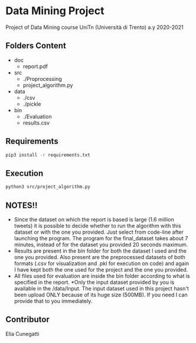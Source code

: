 # Data Mining Project
Project of Data Mining course UniTn (Università di Trento) a.y 2020-2021

## Folders Content
* doc
  - report.pdf
* src
  - ./Proprocessing
  - project_algorithm.py
* data
  - ./csv
  - ./pickle
* bin
  - ./Evaluation
  - results.csv
## Requirements
```bash
pip3 install -r requirements.txt
```
## Execution
```bash
python3 src/project_algorithm.py 
```
## NOTES!!
* Since the dataset on which the report is based is large (1.6 million tweets) it is possible to decide whether to run the algorithm with this dataset or with the one you provided.
Just select from code-line after launching the program.
The program for the final_dataset takes about 7 minutes, instead of for the dataset you provided 20 seconds maximum.
* Results are present in the bin folder for both the dataset I used and the one you provided.
Also present are the preprocessed datasets of both formats (.csv for visualization and .pkl for execution on code) and again I have kept both the one used for the project and the one you provided.
* All files used for evaluation are inside the bin folder according to what is specified in the report.
*Only the input dataset provided by you is available in the /data/Input. The input dataset used in this project hasn't been upload ONLY because of its huge size (500MB). If you need I can provide that to you immediately.
## Contributor
Elia Cunegatti
